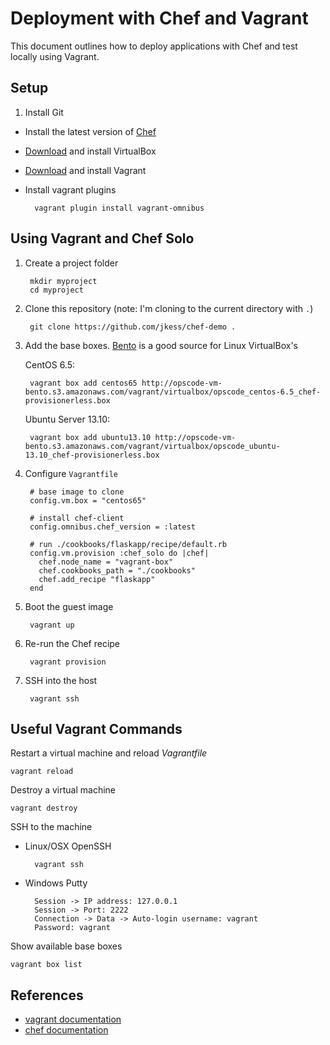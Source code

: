 # Deployment with Chef and Vagrant

This document outlines how to deploy applications with Chef and test locally using Vagrant.

## Setup

1. Install Git
- Install the latest version of [Chef](http://www.opscode.com/chef/install/)
- [Download](https://www.virtualbox.org/wiki/Downloads) and install VirtualBox
- [Download](http://www.vagrantup.com/downloads.html) and install Vagrant
- Install vagrant plugins

        vagrant plugin install vagrant-omnibus


## Using Vagrant and Chef Solo

1. Create a project folder

        mkdir myproject
        cd myproject

2. Clone this repository (note: I'm cloning to the current directory with `.`)

        git clone https://github.com/jkess/chef-demo .

3. Add the base boxes. [Bento](https://github.com/opscode/bento) is a good source for Linux VirtualBox's

    CentOS 6.5:

        vagrant box add centos65 http://opscode-vm-bento.s3.amazonaws.com/vagrant/virtualbox/opscode_centos-6.5_chef-provisionerless.box

    Ubuntu Server 13.10:

        vagrant box add ubuntu13.10 http://opscode-vm-bento.s3.amazonaws.com/vagrant/virtualbox/opscode_ubuntu-13.10_chef-provisionerless.box

4. Configure `Vagrantfile`
    
        # base image to clone
        config.vm.box = "centos65"

        # install chef-client
        config.omnibus.chef_version = :latest

        # run ./cookbooks/flaskapp/recipe/default.rb
        config.vm.provision :chef_solo do |chef|
          chef.node_name = "vagrant-box"
          chef.cookbooks_path = "./cookbooks"
          chef.add_recipe "flaskapp"
        end

5. Boot the guest image

        vagrant up

6. Re-run the Chef recipe

        vagrant provision

7. SSH into the host

        vagrant ssh


## Useful Vagrant Commands

Restart a virtual machine and reload *Vagrantfile*

    vagrant reload

Destroy a virtual machine

    vagrant destroy
    
SSH to the machine

* Linux/OSX OpenSSH

        vagrant ssh

* Windows Putty

        Session -> IP address: 127.0.0.1
        Session -> Port: 2222
        Connection -> Data -> Auto-login username: vagrant
        Password: vagrant

Show available base boxes

    vagrant box list


## References

- [vagrant documentation](http://docs.vagrantup.com/)
- [chef documentation](http://docs.opscode.com/)
